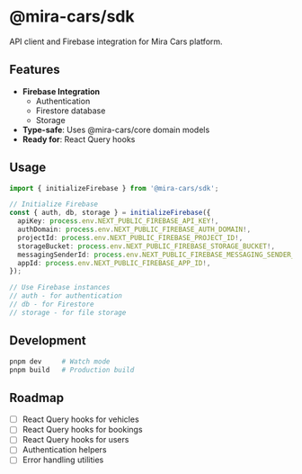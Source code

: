 # @mira-cars/sdk

API client and Firebase integration for Mira Cars platform.

## Features

- **Firebase Integration**
  - Authentication
  - Firestore database
  - Storage
- **Type-safe**: Uses @mira-cars/core domain models
- **Ready for**: React Query hooks

## Usage

```typescript
import { initializeFirebase } from '@mira-cars/sdk';

// Initialize Firebase
const { auth, db, storage } = initializeFirebase({
  apiKey: process.env.NEXT_PUBLIC_FIREBASE_API_KEY!,
  authDomain: process.env.NEXT_PUBLIC_FIREBASE_AUTH_DOMAIN!,
  projectId: process.env.NEXT_PUBLIC_FIREBASE_PROJECT_ID!,
  storageBucket: process.env.NEXT_PUBLIC_FIREBASE_STORAGE_BUCKET!,
  messagingSenderId: process.env.NEXT_PUBLIC_FIREBASE_MESSAGING_SENDER_ID!,
  appId: process.env.NEXT_PUBLIC_FIREBASE_APP_ID!,
});

// Use Firebase instances
// auth - for authentication
// db - for Firestore
// storage - for file storage
```

## Development

```bash
pnpm dev     # Watch mode
pnpm build   # Production build
```

## Roadmap

- [ ] React Query hooks for vehicles
- [ ] React Query hooks for bookings
- [ ] React Query hooks for users
- [ ] Authentication helpers
- [ ] Error handling utilities
